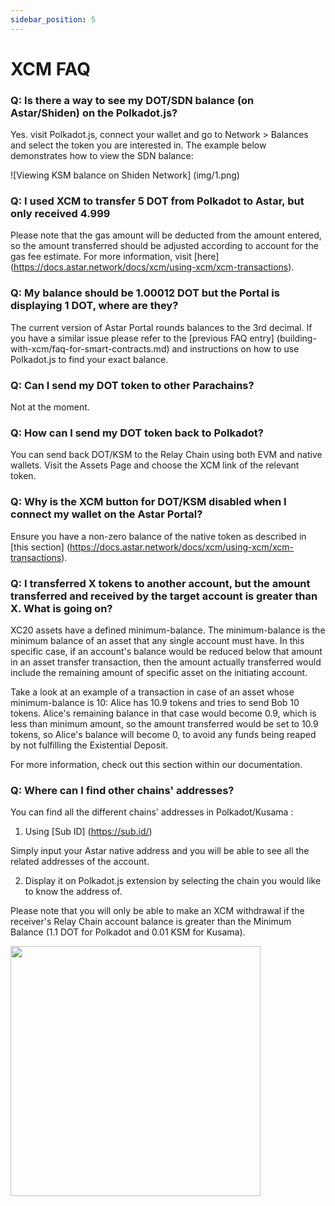 ```yaml
---
sidebar_position: 5
---
```


# XCM FAQ

### Q: Is there a way to see my DOT/SDN balance (on Astar/Shiden) on the Polkadot.js?

Yes. visit Polkadot.js, connect your wallet and go to Network > Balances and select the token you are interested in. The example below demonstrates how to view the SDN balance:

![Viewing KSM balance on Shiden Network] (img/1.png)

### Q: I used XCM to transfer 5 DOT from Polkadot to Astar, but only received 4.999

Please note that the gas amount will be deducted from the amount entered, so the amount transferred should be adjusted according to account for the gas fee estimate. For more information, visit [here] (https://docs.astar.network/docs/xcm/using-xcm/xcm-transactions).

### Q: My balance should be 1.00012 DOT but the Portal is displaying 1 DOT, where are they?

The current version of Astar Portal rounds balances to the 3rd decimal. If you have a similar issue please refer to the [previous FAQ entry] (building-with-xcm/faq-for-smart-contracts.md) and instructions on how to use Polkadot.js to find your exact balance.

### Q: Can I send my DOT token to other Parachains?

Not at the moment.

### Q: How can I send my DOT token back to Polkadot?

You can send back DOT/KSM to the Relay Chain using both EVM and native wallets. Visit the Assets Page and choose the XCM link of the relevant token.

### Q: Why is the XCM button for DOT/KSM disabled when I connect my wallet on the Astar Portal?

Ensure you have a non-zero balance of the native token as described in [this section] (https://docs.astar.network/docs/xcm/using-xcm/xcm-transactions).

### Q: I transferred X tokens to another account, but the amount transferred and received by the target account is greater than X. What is going on?

XC20 assets have a defined minimum-balance. The minimum-balance is the minimum balance of an asset that any single account must have. In this specific case, if an account's balance would be reduced below that amount in an asset transfer transaction, then the amount actually transferred would include the remaining amount of specific asset on the initiating account.

Take a look at an example of a transaction in case of an asset whose minimum-balance is 10: Alice has 10.9 tokens and tries to send Bob 10 tokens. Alice's remaining balance in that case would become 0.9, which is less than minimum amount, so the amount transferred would be set to 10.9 tokens, so Alice's balance will become 0, to avoid any funds being reaped by not fulfilling the Existential Deposit.

For more information, check out this section within our documentation.

### Q: Where can I find other chains' addresses?

You can find all the different chains' addresses in Polkadot/Kusama :

1. Using [Sub ID] (https://sub.id/)

Simply input your Astar native address and you will be able to see all the related addresses of the account.

2. Display it on Polkadot.js extension by selecting the chain you would like to know the address of.

Please note that you will only be able to make an XCM withdrawal if the receiver's Relay Chain account balance is greater than the Minimum Balance (1.1 DOT for Polkadot and 0.01 KSM for Kusama).

<img src="https://user-images.githubusercontent.com/77480847/182851296-cb2b540c-a7ab-470d-9a73-be99f94cac53.png" width="400" />
